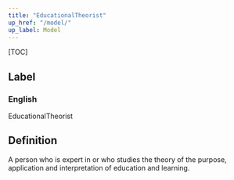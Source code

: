```yaml
---
title: "EducationalTheorist"
up_href: "/model/"
up_label: Model
---
```


[TOC]

## Label

### English
EducationalTheorist


## Definition
A person who is expert in or who studies the theory of the purpose, application and interpretation of education and learning. 


    
